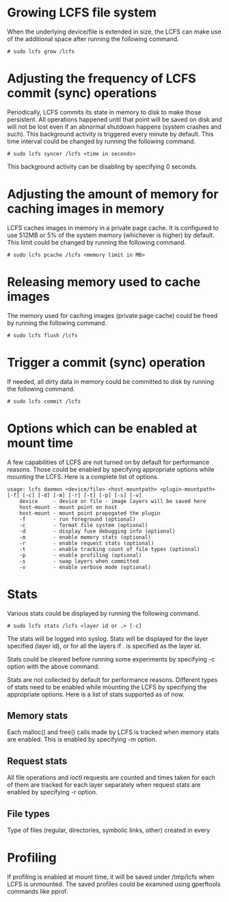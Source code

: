 # Growing LCFS file system

When the underlying device/file is extended in size, the LCFS can make use of
the additional space after running the following command.

```
# sudo lcfs grow /lcfs
```

# Adjusting the frequency of LCFS commit (sync) operations

Periodically, LCFS commits its state in memory to disk to make those
persistent.  All operations happened until that point will be saved on disk and
will not be lost even if an abnormal shutdown happens (system crashes and such).
This background activity is triggered every minute by default.  This time
interval could be changed by running the following command.

```
# sudo lcfs syncer /lcfs <time in seconds>
```

This background activity can be disabling by specifying 0 seconds.

# Adjusting the amount of memory for caching images in memory

LCFS caches images in memory in a private page cache.  It is configured to use
512MB or 5% of the system memory (whichever is higher) by default.  This limit
could be changed by running the following command.

```
# sudo lcfs pcache /lcfs <memory limit in MB>
```

# Releasing memory used to cache images

The memory used for caching images (private page cache) could be freed by
running the following command.

```
# sudo lcfs flush /lcfs
```

# Trigger a commit (sync) operation

If needed, all dirty data in memory could be committed to disk by running the
following command.


```
# sudo lcfs commit /lcfs
```

# Options which can be enabled at mount time

A few capabilities of LCFS are not turned on by default for performance
reasons.  Those could be enabled by specifying appropriate options while
mounting the LCFS.  Here is a complete list of options.


```
usage: lcfs daemon <device/file> <host-mountpath> <plugin-mountpath> [-f] [-c] [-d] [-m] [-r] [-t] [-p] [-s] [-v]
    device     - device or file - image layers will be saved here
    host-mount - mount point on host
    host-mount - mount point propogated the plugin
    -f         - run foreground (optional)
    -c         - format file system (optional)
    -d         - display fuse debugging info (optional)
    -m         - enable memory stats (optional)
    -r         - enable request stats (optional)
    -t         - enable tracking count of file types (optional)
    -p         - enable profiling (optional)
    -s         - swap layers when committed
    -v         - enable verbose mode (optional)
```

# Stats

Various stats could be displayed by running the following command.

```
# sudo lcfs stats /lcfs <layer id or .> [-c]
```

The stats will be logged into syslog. Stats will be displayed for the layer
specified (layer id), or for all the layers if . is specified as the layer id.

Stats could be cleared before running some experiments by specifying -c option
with the above command.

Stats are not collected by default for performance reasons.  Different types of
stats need to be enabled while mounting the LCFS by specifying the appropriate
options.  Here is a list of stats supported as of now.

## Memory stats

Each malloc() and free() calls made by LCFS is tracked when memory stats are
enabled.  This is enabled by specifying -m option.

## Request stats

All file operations and ioctl requests are counted and times taken for each of
them are tracked for each layer separately when request stats are enabled by
specifying -r option.

## File types

Type of files (regular, directories, symbolic links, other) created in every

# Profiling

If profiling is enabled at mount time, it will be saved under /tmp/lcfs when
LCFS is unmounted.  The saved profiles could be examined using gperftools
commands like pprof.
